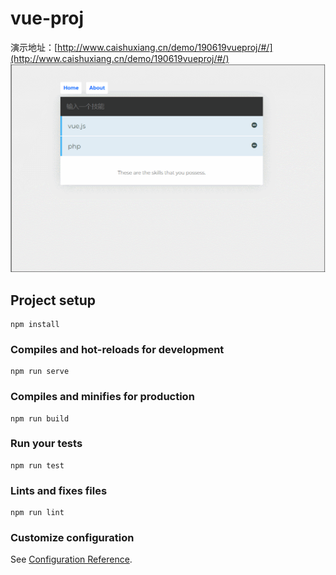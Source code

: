# vue-proj
演示地址：[http://www.caishuxiang.cn/demo/190619vueproj/#/](http://www.caishuxiang.cn/demo/190619vueproj/#/)
![](https://raw.githubusercontent.com/pluscai/imgrepo/master/img/GIF.gif)
## Project setup
```
npm install
```

### Compiles and hot-reloads for development
```
npm run serve
```

### Compiles and minifies for production
```
npm run build
```

### Run your tests
```
npm run test
```

### Lints and fixes files
```
npm run lint
```

### Customize configuration
See [Configuration Reference](https://cli.vuejs.org/config/).
